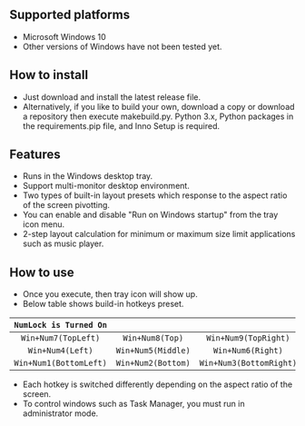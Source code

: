 
## Supported platforms

* Microsoft Windows 10
* Other versions of Windows have not been tested yet.

## How to install

* Just download and install the latest release file.
* Alternatively, if you like to build your own, download a copy or download a repository then execute makebuild.py. Python 3.x, Python packages in the requirements.pip file, and Inno Setup is required.

## Features

* Runs in the Windows desktop tray.
* Support multi-monitor desktop environment.
* Two types of built-in layout presets which response to the aspect ratio of the screen pivotting.
* You can enable and disable "Run on Windows startup" from the tray icon menu.
* 2-step layout calculation for minimum or maximum size limit applications such as music player.

## How to use

* Once you execute, then tray icon will show up.
* Below table shows build-in hotkeys preset.

| `NumLock is Turned On` |                    |                         |
|:----------------------:|:------------------:|:-----------------------:|
| `Win+Num7(TopLeft)`    | `Win+Num8(Top)`    | `Win+Num9(TopRight)`    |
| `Win+Num4(Left)`       | `Win+Num5(Middle)` | `Win+Num6(Right)`       |
| `Win+Num1(BottomLeft)` | `Win+Num2(Bottom)` | `Win+Num3(BottomRight)` |

* Each hotkey is switched differently depending on the aspect ratio of the screen.
* To control windows such as Task Manager, you must run in administrator mode.
